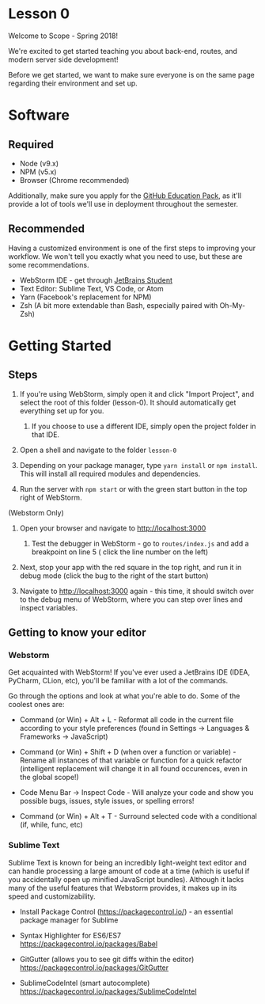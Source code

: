 # Lesson 0

Welcome to Scope - Spring 2018!

We're excited to get started teaching you about back-end, routes, and modern server side development!

Before we get started, we want to make sure everyone is on the same page regarding their environment and set up.

# Software

## Required

* Node (v9.x)
* NPM (v5.x)
* Browser (Chrome recommended)

Additionally, make sure you apply for the [GitHub Education Pack](https://education.github.com/pack), as it'll provide a lot of tools we'll use in deployment throughout the semester. 
## Recommended

Having a customized environment is one of the first steps to improving your workflow. We won't tell you exactly what you need to use, but these are some recommendations.

* WebStorm IDE - get through [JetBrains Student](https://www.jetbrains.com/student/)
* Text Editor: Sublime Text, VS Code, or Atom
* Yarn (Facebook's replacement for NPM)
* Zsh (A bit more extendable than Bash, especially paired with Oh-My-Zsh)

# Getting Started

## Steps

1. If you're using WebStorm, simply open it and click "Import Project", and select the root of this folder (lesson-0). It should automatically get everything set up for you.
    1. If you choose to use a different IDE, simply open the project folder in that IDE. 

1. Open a shell and navigate to the folder `lesson-0`

1. Depending on your package manager, type `yarn install` or `npm install`. This will install all required modules and dependencies.

1. Run the server with `npm start` or with the green start button in the top right of WebStorm.

(Webstorm Only)

1. Open your browser and navigate to [http://localhost:3000](http://localhost:3000)
    1. Test the debugger in WebStorm - go to `routes/index.js` and add a breakpoint on line 5 ( click the line number on the left)

1. Next, stop your app with the red square in the top right, and run it in debug mode (click the bug to the right of the start button)

1. Navigate to [http://localhost:3000](http://localhost:3000) again - this time, it should switch over to the debug menu of WebStorm, where you can step over lines and inspect variables.

## Getting to know your editor
### Webstorm
Get acquainted with WebStorm! If you've ever used a JetBrains IDE (IDEA, PyCharm, CLion, etc), you'll be familiar with a lot of the commands. 

Go through the options and look at what you're able to do. Some of the coolest ones are:

* Command (or Win) + Alt + L - Reformat all code in the current file according to your style preferences (found in Settings -> Languages & Frameworks -> JavaScript)

* Command (or Win) + Shift + D (when over a function or variable) - Rename all instances of that variable or function for a quick refactor (intelligent replacement will change it in all found occurences, even in the global scope!)

* Code Menu Bar -> Inspect Code - Will analyze your code and show you possible bugs, issues, style issues, or spelling errors!

* Command (or Win) + Alt + T - Surround selected code with a conditional (if, while, func, etc)

### Sublime Text 
Sublime Text is known for being an incredibly light-weight text editor and can handle processing a large amount of code at a time (which is useful if you accidentally open up minified JavaScript bundles). Although it lacks many of the useful features that Webstorm provides, it makes up in its speed and customizability. 

* Install Package Control (https://packagecontrol.io/) - an essential package manager for Sublime

* Syntax Highlighter for ES6/ES7 https://packagecontrol.io/packages/Babel
* GitGutter (allows you to see git diffs within the editor) https://packagecontrol.io/packages/GitGutter
* SublimeCodeIntel (smart autocomplete) https://packagecontrol.io/packages/SublimeCodeIntel
